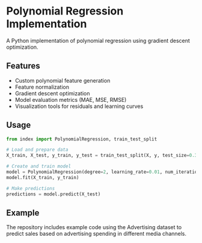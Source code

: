 # Polynomial Regression Implementation

A Python implementation of polynomial regression using gradient descent optimization.

## Features

- Custom polynomial feature generation
- Feature normalization
- Gradient descent optimization
- Model evaluation metrics (MAE, MSE, RMSE)
- Visualization tools for residuals and learning curves

## Usage

```python
from index import PolynomialRegression, train_test_split

# Load and prepare data
X_train, X_test, y_train, y_test = train_test_split(X, y, test_size=0.3)

# Create and train model
model = PolynomialRegression(degree=2, learning_rate=0.01, num_iterations=1000)
model.fit(X_train, y_train)

# Make predictions
predictions = model.predict(X_test)
```

## Example

The repository includes example code using the Advertising dataset to predict sales based on advertising spending in different media channels.